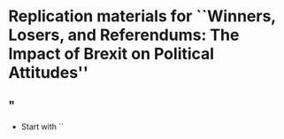 Replication materials for \`\`Winners, Losers, and Referendums: The Impact of Brexit on Political Attitudes''
================

"
-

-   Start with \`\`
